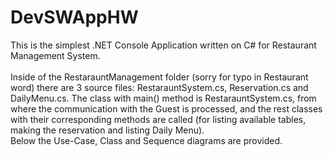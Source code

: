 # DevSWAppHW
This is the simplest .NET Console Application written on C# for Restaurant Management System.<br /> 
<br /> 
Inside of the RestarauntManagement folder (sorry for typo in Restaurant word) there are 3 source files: RestarauntSystem.cs, Reservation.cs and DailyMenu.cs. The class with main() method is RestarauntSystem.cs, from where the communication with the Guest is processed, and the rest classes with their corresponding methods are called (for listing available tables, making the reservation and listing Daily Menu).<br />
Below the Use-Case, Class and Sequence diagrams are provided. 
